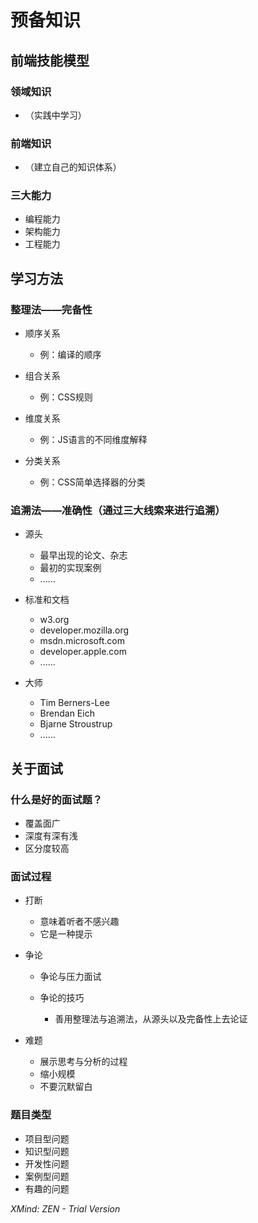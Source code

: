 # 预备知识

## 前端技能模型

### 领域知识

- （实践中学习）

### 前端知识

- （建立自己的知识体系）

### 三大能力

- 编程能力
- 架构能力
- 工程能力

## 学习方法

### 整理法——完备性

- 顺序关系

	- 例：编译的顺序

- 组合关系

	- 例：CSS规则

- 维度关系

	- 例：JS语言的不同维度解释

- 分类关系

	- 例：CSS简单选择器的分类

### 追溯法——准确性（通过三大线索来进行追溯）

- 源头

	- 最早出现的论文、杂志
	- 最初的实现案例
	- ......

- 标准和文档

	- w3.org
	- developer.mozilla.org
	- msdn.microsoft.com
	- developer.apple.com
	- ......

- 大师

	- Tim Berners-Lee
	- Brendan Eich
	- Bjarne Stroustrup
	- ......

## 关于面试

### 什么是好的面试题？

- 覆盖面广
- 深度有深有浅
- 区分度较高

### 面试过程

- 打断

	- 意味着听者不感兴趣
	- 它是一种提示

- 争论

	- 争论与压力面试
	- 争论的技巧

		- 善用整理法与追溯法，从源头以及完备性上去论证

- 难题

	- 展示思考与分析的过程
	- 缩小规模
	- 不要沉默留白

### 题目类型

- 项目型问题
- 知识型问题
- 开发性问题
- 案例型问题
- 有趣的问题

*XMind: ZEN - Trial Version*